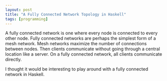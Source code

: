 ```yaml
---
layout: post
title: "A Fully Connected Network Topology in Haskell"
tags: [programming]
---
```


A fully connected network is one where every node is connected to every other 
node.
Fully connected networks are perhaps the simplest form of a mesh network.
Mesh networks maximize the number of connections between nodes. 
Then clients communicate without going through a central location like a server.
On a fully connected network, all clients communicate directly.

I thought it would be interesting to play around with a fully connected network 
in Haskell.
